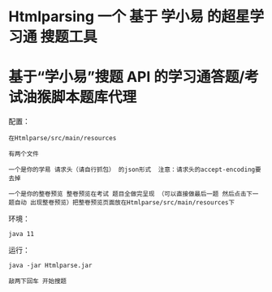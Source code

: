 # Htmlparsing 一个 基于 学小易 的超星学习通 搜题工具 
# 基于“学小易”搜题 API 的学习通答题/考试油猴脚本题库代理

配置： 

    在Htmlparse/src/main/resources
    
    有两个文件
    
    一个是你的学易 请求头（请自行抓包） 的json形式  注意：请求头的accept-encoding要去掉
    
    一个是你的整卷预览 整卷预览在考试 题目全做完呈现 （可以直接做最后一题 然后点击下一题自动 出现整卷预览）把整卷预览页面放在Htmlparse/src/main/resources下
    
环境：

    java 11
    
     
运行：

    java -jar Htmlparse.jar
    
    敲两下回车 开始搜题
    
    
